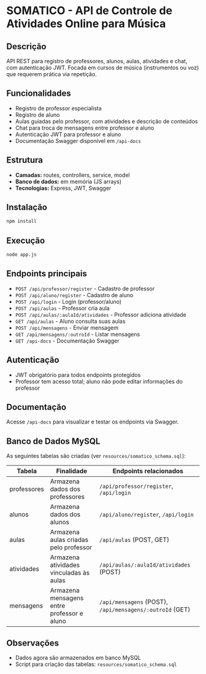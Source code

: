 # SOMATICO - API de Controle de Atividades Online para Música

## Descrição
API REST para registro de professores, alunos, aulas, atividades e chat, com autenticação JWT. Focada em cursos de música (instrumentos ou voz) que requerem prática via repetição.

## Funcionalidades
- Registro de professor especialista
- Registro de aluno
- Aulas guiadas pelo professor, com atividades e descrição de conteúdos
- Chat para troca de mensagens entre professor e aluno
- Autenticação JWT para professor e aluno
- Documentação Swagger disponível em `/api-docs`

## Estrutura
- **Camadas:** routes, controllers, service, model
- **Banco de dados:** em memória (JS arrays)
- **Tecnologias:** Express, JWT, Swagger

## Instalação
```bash
npm install
```

## Execução
```bash
node app.js
```

## Endpoints principais
- `POST /api/professor/register` - Cadastro de professor
- `POST /api/aluno/register` - Cadastro de aluno
- `POST /api/login` - Login (professor/aluno)
- `POST /api/aulas` - Professor cria aula
- `POST /api/aulas/:aulaId/atividades` - Professor adiciona atividade
- `GET /api/aulas` - Aluno consulta suas aulas
- `POST /api/mensagens` - Enviar mensagem
- `GET /api/mensagens/:outroId` - Listar mensagens
- `GET /api-docs` - Documentação Swagger

## Autenticação
- JWT obrigatório para todos endpoints protegidos
- Professor tem acesso total; aluno não pode editar informações do professor

## Documentação
Acesse `/api-docs` para visualizar e testar os endpoints via Swagger.


## Banco de Dados MySQL
As seguintes tabelas são criadas (ver `resources/somatico_schema.sql`):

| Tabela         | Finalidade                                      | Endpoints relacionados                      |
| -------------- | ----------------------------------------------- | ------------------------------------------- |
| professores    | Armazena dados dos professores                  | `/api/professor/register`, `/api/login`     |
| alunos         | Armazena dados dos alunos                       | `/api/aluno/register`, `/api/login`         |
| aulas          | Armazena aulas criadas pelo professor           | `/api/aulas` (POST, GET)                    |
| atividades     | Armazena atividades vinculadas às aulas         | `/api/aulas/:aulaId/atividades` (POST)      |
| mensagens      | Armazena mensagens entre professor e aluno      | `/api/mensagens` (POST), `/api/mensagens/:outroId` (GET) |

## Observações
- Dados agora são armazenados em banco MySQL
- Script para criação das tabelas: `resources/somatico_schema.sql`
